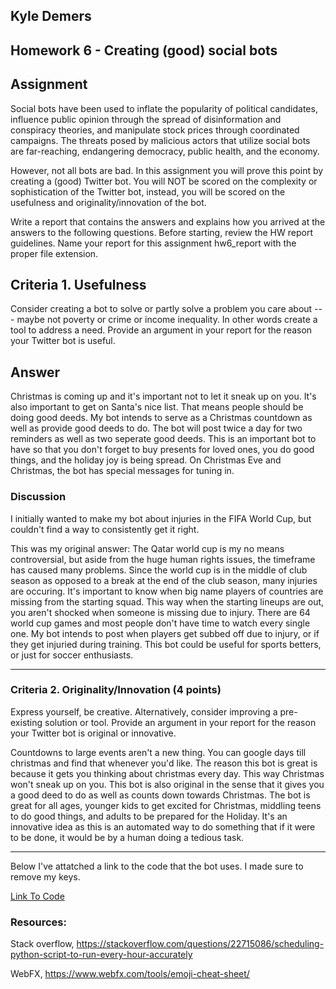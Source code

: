 ## Kyle Demers
## Homework 6 - Creating (good) social bots

## Assignment
Social bots have been used to inflate the popularity of political candidates, influence public opinion through the spread of disinformation and conspiracy theories, and manipulate stock prices through coordinated campaigns. The threats posed by malicious actors that utilize social bots are far-reaching, endangering democracy, public health, and the economy.

However, not all bots are bad. In this assignment you will prove this point by creating a (good) Twitter bot. You will NOT be scored on the complexity or sophistication of the Twitter bot, instead, you will be scored on the usefulness and originality/innovation of the bot.

Write a report that contains the answers and explains how you arrived at the answers to the following questions. Before starting, review the HW report guidelines. Name your report for this assignment hw6_report with the proper file extension.

## Criteria 1. Usefulness 
Consider creating a bot to solve or partly solve a problem you care about --- maybe not poverty or crime or income inequality. In other words create a tool to address a need. Provide an argument in your report for the reason your Twitter bot is useful.

## Answer

Christmas is coming up and it's important not to let it sneak up on you. 
It's also important to get on Santa's nice list. That means people should be doing good deeds. 
My bot intends to serve as a Christmas countdown as well as provide good deeds to do. 
The bot will post twice a day for two reminders as well as two seperate good deeds. 
This is an important bot to have so that you don't forget to buy presents for loved ones, you do good things, and the holiday joy is being spread.
On Christmas Eve and Christmas, the bot has special messages for tuning in.

### Discussion

I initially wanted to make my bot about injuries in the FIFA World Cup, but couldn't find a way to consistently get it right.

This was my original answer:
The Qatar world cup is my no means controversial, but aside from the huge human rights issues, the timeframe has caused many problems. 
Since the world cup is in the middle of club season as opposed to a break at the end of the club season, many injuries are occuring.
It's important to know when big name players of countries are missing from the starting squad. This way when the starting lineups are out, you aren't shocked when someone is missing due to injury.
There are 64 world cup games and most people don't have time to watch every single one. 
My bot intends to post when players get subbed off due to injury, or if they get injuried during training.
This bot could be useful for sports betters, or just for soccer enthusiasts.

---

### Criteria 2. Originality/Innovation (4 points)
Express yourself, be creative. Alternatively, consider improving a pre-existing solution or tool. Provide an argument in your report for the reason your Twitter bot is original or innovative.

Countdowns to large events aren't a new thing. You can google days till christmas and find that whenever you'd like.
The reason this bot is great is because it gets you thinking about christmas every day. This way Christmas won't sneak up on you.
This bot is also original in the sense that it gives you a good deed to do as well as counts down towards Christmas. 
The bot is great for all ages, younger kids to get excited for Christmas, middling teens to do good things, and adults to be prepared for the Holiday.
It's an innovative idea as this is an automated way to do something that if it were to be done, it would be by a human doing a tedious task.

---

Below I've attatched a link to the code that the bot uses. I made sure to remove my keys.

[Link To Code](https://github.com/Kyle-Demers08/Data440/blob/main/HW6/Christmas_Bot)

### Resources:

Stack overflow, <https://stackoverflow.com/questions/22715086/scheduling-python-script-to-run-every-hour-accurately>

WebFX, <https://www.webfx.com/tools/emoji-cheat-sheet/>
